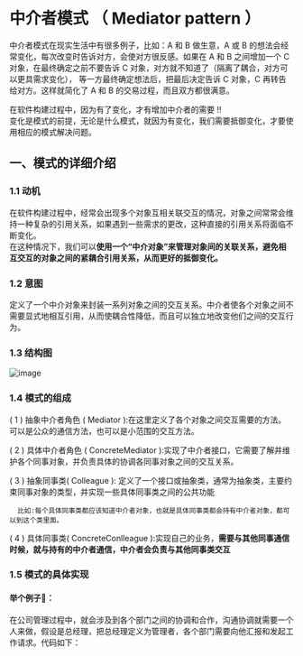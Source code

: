 # 中介者模式 （ Mediator pattern ）
中介者模式在现实生活中有很多例子，比如：A 和 B 做生意，A 或 B 的想法会经常变化，每次改变时告诉对方，会使对方很反感。如果在 A 和 B 之间增加一个 C 对象，在最终确定之前不要告诉 C 对象，对方就不知道了（隔离了耦合，对方可以更具需求变化），
等一方最终确定想法后，把最后决定告诉 C 对象，C 再转告给对方。这样就简化了 A 和 B 的交易过程，而且双方都很满意。       

在软件构建过程中，因为有了变化，才有增加中介者的需要 ‼️       
变化是模式的前提，无论是什么模式，就因为有变化，我们需要抵御变化，才要使用相应的模式解决问题。   

## 一、模式的详细介绍      
### 1.1 动机
在软件构建过程中，经常会出现多个对象互相关联交互的情况，对象之间常常会维持一种复杂的引用关系，如果遇到一些需求的更改，这种直接的引用关系将面临不断变化。          
在这种情况下，我们可以**使用一个“中介对象”来管理对象间的关联关系，避免相互交互的对象之间的紧耦合引用关系，从而更好的抵御变化。**

### 1.2 意图
定义了一个中介对象来封装一系列对象之间的交互关系。中介者使各个对象之间不需要显式地相互引用，从而使耦合性降低，而且可以独立地改变他们之间的交互行为。   

### 1.3 结构图
![image](https://github.com/vlvvh/C-sharp-learn/assets/160467935/5c3e6f56-b7da-4985-935e-086dce492790)

### 1.4 模式的组成
( 1 ) 抽象中介者角色 ( Mediator ):在这里定义了各个对象之间交互需要的方法。可以是公众的通信方法，也可以是小范围的交互方法。 

( 2 ) 具体中介者角色 ( ConcreteMediator ):实现了中介者接口，它需要了解并维护各个同事对象，并负责具体的协调各同事对象之间的交互关系。

( 3 ) 抽象同事类( Colleague ): 定义了一个接口或抽象类，通常为抽象类，主要约束同事对象的类型，并实现一些具体同事类之间的公共功能   

      比如:每个具体同事类都应该知道中介者对象，也就是具体同事类都会持有中介者对象，都可以到这个类里面。 

( 4 ) 具体同事类( ConcreteConlleague ):实现自己的业务，**需要与其他同事通信时候，就与持有的中介者通信，中介者会负责与其他同事类交互**

### 1.5 模式的具体实现
#### 举个例子🌰：
在公司管理过程中，就会涉及到各个部门之间的协调和合作，沟通协调就需要一个人来做，假设是总经理，把总经理定义为管理者，各个部门需要向他汇报和发起工作请求。代码如下：
~~~

~~~
